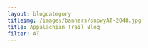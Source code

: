 ```yaml
---
layout: blogcategory
titleimg: /images/banners/snowyAT-2048.jpg
title: Appalachian Trail Blog
filter: AT
---
```

